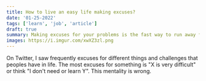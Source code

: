 ```yaml
---
title: How to live an easy life making excuses?
date: '01-25-2022'
tags: ['learn', 'job', 'article']
draft: true
summary: Making excuses for your problems is the fast way to run away from hard things.
images: https://i.imgur.com/xwXZ3zl.png
---
```


On Twitter, I saw frequently excuses for different things and challenges that peoples have in life. The most excuses for something is "X is very difficult" or think "I don't need or learn Y". This mentality is wrong.
